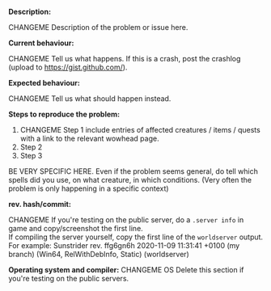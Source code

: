 <!--- (**********************************)
      (** Fill in the following fields **)
      (**********************************) 
Issues are for problem only, NOT for asking questions
--->

**Description:**

CHANGEME Description of the problem or issue here.

**Current behaviour:**

CHANGEME Tell us what happens.
If this is a crash, post the crashlog (upload to https://gist.github.com/).

**Expected behaviour:**

CHANGEME Tell us what should happen instead.

**Steps to reproduce the problem:**

1. CHANGEME Step 1 include entries of affected creatures / items / quests with a link to the relevant wowhead page.  
2. Step 2
3. Step 3

BE VERY SPECIFIC HERE. Even if the problem seems general, do tell which spells did you use, on what creature, in which conditions. (Very often the problem is only happening in a specific context)

**rev. hash/commit:** 

CHANGEME
If you're testing on the public server, do a `.server info` in game and copy/screenshot the first line.  
If compiling the server yourself, copy the first line of the `worldserver` output.  
For example: Sunstrider rev. ffg6gn6h 2020-11-09 11:31:41 +0100 (my branch) (Win64, RelWithDebInfo, Static) (worldserver)

**Operating system and compiler:** CHANGEME OS
Delete this section if you're testing on the public servers.

<!--- Notes
- This template is for problem reports. For other types of report, edit it accordingly.
- For fixes containing C++ changes, create a Pull Request.
--->
